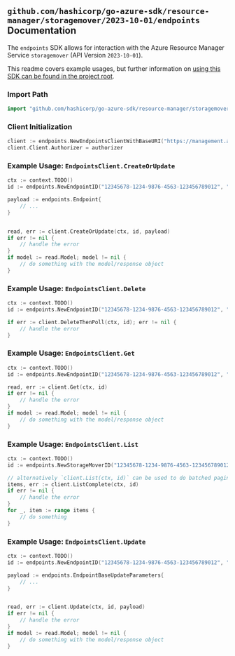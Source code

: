 
## `github.com/hashicorp/go-azure-sdk/resource-manager/storagemover/2023-10-01/endpoints` Documentation

The `endpoints` SDK allows for interaction with the Azure Resource Manager Service `storagemover` (API Version `2023-10-01`).

This readme covers example usages, but further information on [using this SDK can be found in the project root](https://github.com/hashicorp/go-azure-sdk/tree/main/docs).

### Import Path

```go
import "github.com/hashicorp/go-azure-sdk/resource-manager/storagemover/2023-10-01/endpoints"
```


### Client Initialization

```go
client := endpoints.NewEndpointsClientWithBaseURI("https://management.azure.com")
client.Client.Authorizer = authorizer
```


### Example Usage: `EndpointsClient.CreateOrUpdate`

```go
ctx := context.TODO()
id := endpoints.NewEndpointID("12345678-1234-9876-4563-123456789012", "example-resource-group", "storageMoverValue", "endpointValue")

payload := endpoints.Endpoint{
	// ...
}


read, err := client.CreateOrUpdate(ctx, id, payload)
if err != nil {
	// handle the error
}
if model := read.Model; model != nil {
	// do something with the model/response object
}
```


### Example Usage: `EndpointsClient.Delete`

```go
ctx := context.TODO()
id := endpoints.NewEndpointID("12345678-1234-9876-4563-123456789012", "example-resource-group", "storageMoverValue", "endpointValue")

if err := client.DeleteThenPoll(ctx, id); err != nil {
	// handle the error
}
```


### Example Usage: `EndpointsClient.Get`

```go
ctx := context.TODO()
id := endpoints.NewEndpointID("12345678-1234-9876-4563-123456789012", "example-resource-group", "storageMoverValue", "endpointValue")

read, err := client.Get(ctx, id)
if err != nil {
	// handle the error
}
if model := read.Model; model != nil {
	// do something with the model/response object
}
```


### Example Usage: `EndpointsClient.List`

```go
ctx := context.TODO()
id := endpoints.NewStorageMoverID("12345678-1234-9876-4563-123456789012", "example-resource-group", "storageMoverValue")

// alternatively `client.List(ctx, id)` can be used to do batched pagination
items, err := client.ListComplete(ctx, id)
if err != nil {
	// handle the error
}
for _, item := range items {
	// do something
}
```


### Example Usage: `EndpointsClient.Update`

```go
ctx := context.TODO()
id := endpoints.NewEndpointID("12345678-1234-9876-4563-123456789012", "example-resource-group", "storageMoverValue", "endpointValue")

payload := endpoints.EndpointBaseUpdateParameters{
	// ...
}


read, err := client.Update(ctx, id, payload)
if err != nil {
	// handle the error
}
if model := read.Model; model != nil {
	// do something with the model/response object
}
```
